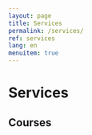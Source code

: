 ```yaml
---
layout: page
title: Services
permalink: /services/
ref: services
lang: en
menuitem: true
---
```


# Services

## Courses

